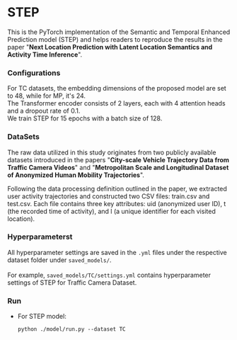 # STEP
This is the PyTorch implementation of the Semantic and Temporal Enhanced Prediction model (STEP) and helps readers to reproduce the results in the paper "**Next Location Prediction with Latent Location Semantics and Activity Time Inference**".


### Configurations
For TC datasets, the embedding dimensions of the proposed model are set to 48, while for MP, it's 24.  
The Transformer encoder consists of 2 layers, each with 4 attention heads and a dropout rate of 0.1.  
We train STEP for 15 epochs with a batch size of 128. 

### DataSets
The raw data utilized in this study originates from two publicly available datasets introduced in the papers "**City-scale Vehicle Trajectory Data from Traffic Camera Videos**" and "**Metropolitan Scale and Longitudinal Dataset of Anonymized Human Mobility Trajectories**".

Following the data processing definition outlined in the paper, we extracted user activity trajectories and constructed two CSV files: train.csv and test.csv. Each file contains three key attributes: uid (anonymized user ID), t (the recorded time of activity), and l (a unique identifier for each visited location).

### Hyperparameterst

All hyperparameter settings are saved in the `.yml` files under the respective dataset folder under `saved_models/`. \
\
For example, `saved_models/TC/settings.yml` contains hyperparameter settings of STEP for Traffic Camera Dataset. 

### Run
- For STEP model:
  ```shell
  python ./model/run.py --dataset TC 
  ```
